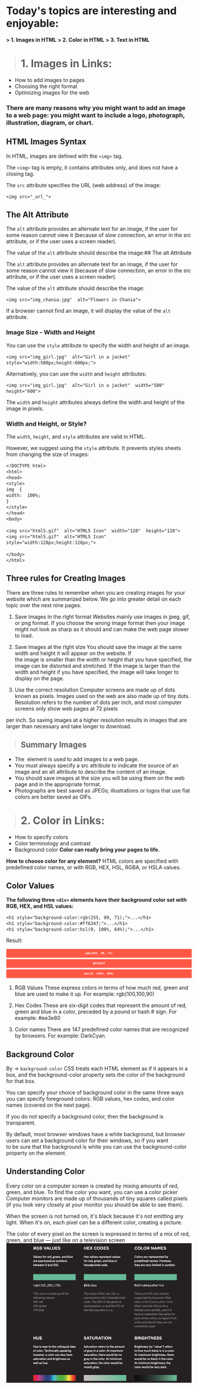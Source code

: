 


 
# Today's topics are interesting and enjoyable:

**>  1. Images in HTML**
**>  2. Color in HTML**
**>  3. Text in HTML**

> # 1. Images in Links:
 - How to add images to pages  
 - Choosing the right format
 - Optimizing images for the web

### There are many reasons why you might want to add an image to a web page: you might want to include a logo, photograph, illustration, diagram, or chart.

## HTML Images Syntax

In HTML, images are defined with the  `<img>`  tag.

The  `<img>`  tag is empty, it contains attributes only, and does not have a closing tag.

The  `src`  attribute specifies the URL (web address) of the image:

    <img src="_url_">
## The Alt Attribute

The  `alt`  attribute provides an alternate text for an image, if the user for some reason cannot view it (because of slow connection, an error in the src attribute, or if the user uses a screen reader).

The value of the  `alt`  attribute should describe the image:## The alt Attribute

The  `alt`  attribute provides an alternate text for an image, if the user for some reason cannot view it (because of slow connection, an error in the src attribute, or if the user uses a screen reader).

The value of the  `alt`  attribute should describe the image:

    <img src="img_chania.jpg"  alt="Flowers in Chania">
If a browser cannot find an image, it will display the value of the `alt` attribute.

###  Image Size - Width and Height

You can use the  `style`  attribute to specify the width and height of an image.

    <img src="img_girl.jpg"  alt="Girl in a jacket"  style="width:500px;height:600px;">
Alternatively, you can use the  `width`  and  `height`  attributes:

    <img src="img_girl.jpg"  alt="Girl in a jacket"  width="500"  height="600">
The `width` and `height` attributes always define the width and height of the image in pixels.

###  Width and Height, or Style?

The  `width`,  `height`, and  `style`  attributes are valid in HTML.

However, we suggest using the  `style`  attribute. It prevents styles sheets from changing the size of images:

    <!DOCTYPE html>  
    <html>  
    <head>  
    <style>  
    img  {  
    width:  100%;  
    }  
    </style>  
    </head>  
    <body>  
      
    <img src="html5.gif"  alt="HTML5 Icon"  width="128"  height="128">  
    <img src="html5.gif"  alt="HTML5 Icon"  style="width:128px;height:128px;">  
      
    </body>  
    </html>


   ## Three rules for CreatIng Images
   There are three rules to remember when you are creating images for your website which are summarized below. We go into greater detail on each topic over the next nine pages.

1. Save Images In the rIght format
Websites mainly use images in jpeg, gif, or png format. If you choose the wrong image format then your image might not look as sharp as it should and can make the web page slower to load.

2. Save Images at the rIght sIze
You should save the image at the same width and height it will appear on the website. If  
the image is smaller than the width or height that you have specified, the image can be distorted and stretched. If the image is larger than the width and height if you have specified, the image will take longer to display on the page.

3. Use the correct resolutIon
Computer screens are made up of dots known as pixels. Images used on the web are also made up of tiny dots. Resolution refers to the number of dots per inch, and most computer screens only show web pages at 72 pixels

per inch. So saving images at a higher resolution results in images that are larger than necessary and take longer to download.

> ## **Summary Images**

 - The <img> element is used to add images to a web page.
 - You must always specify a src attribute to indicate the source of an
   image and an alt attribute to describe the content of an image.
 - You should save images at the size you will be using them on the web
   page and in the appropriate format.
 - Photographs are best saved as JPEGs; illustrations or logos that use
   flat colors are better saved as GIFs.

> # 2. Color in Links:
- How to specify colors  
 - Color terminology and contrast
  - Background color
**Color can really bring your pages to life.**

**How to choose color for any element?**
HTML colors are specified with predefined color names, or with RGB, HEX, HSL, RGBA, or HSLA values.

## Color Values
**The following three `<div>` elements have their background color set with RGB, HEX, and HSL values:**

    <h1 style="background-color:rgb(255, 99, 71);">...</h1>  
    <h1 style="background-color:#ff6347;">...</h1>  
    <h1 style="background-color:hsl(9, 100%, 64%);">...</h1>
Result: 

![image info](./img/img6.png)

 1. ٌRGB Values
 These express colors in terms of how much red, green and blue are used to make it up. For example: rgb(100,100,90)

2. Hex Codes
These are six-digit codes that represent the amount of red, green and blue in a color, preceded by a pound or hash # sign. For example: #ee3e80

3. Color names
There are 147 predefined color names that are recognized  
by browsers. For example: DarkCyan.

## Background  Color
By -> `background-color`
CSS treats each HTML element as if it appears in a box, and the background-color property sets the color of the background for that box.

You can specify your choice of background color in the same three ways you can specify foreground colors: RGB values, hex codes, and color names (covered on the next page).

If you do not specify a background color, then the background is transparent.

By default, most browser windows have a white background, but browser users can set a background color for their windows, so if you want  
to be sure that the background is white you can use the background-color property on the <body> element.

## Understanding Color
Every color on a computer screen is created by mixing amounts of red, green, and blue. To find the color you want, you can use a color picker
Computer monitors are made up of thousands of tiny squares called pixels (if you look very closely at your monitor you should be able to see them).

When the screen is not turned on, it's black because it's not emitting any light. When it's on, each pixel can be a different color, creating a picture.

The color of every pixel on the screen is expressed in terms of a mix of red, green, and blue — just like on a television screen
![image info](./img7.png)
